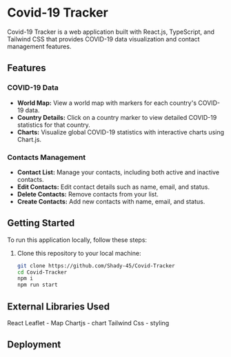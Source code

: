 # Covid-19 Tracker

Covid-19 Tracker is a web application built with React.js, TypeScript, and Tailwind CSS that provides COVID-19 data visualization and contact management features.

## Features

### COVID-19 Data

- **World Map:** View a world map with markers for each country's COVID-19 data.
- **Country Details:** Click on a country marker to view detailed COVID-19 statistics for that country.
- **Charts:** Visualize global COVID-19 statistics with interactive charts using Chart.js.

### Contacts Management

- **Contact List:** Manage your contacts, including both active and inactive contacts.
- **Edit Contacts:** Edit contact details such as name, email, and status.
- **Delete Contacts:** Remove contacts from your list.
- **Create Contacts:** Add new contacts with name, email, and status.

## Getting Started

To run this application locally, follow these steps:

1. Clone this repository to your local machine:

   ```bash
   git clone https://github.com/Shady-45/Covid-Tracker
   cd Covid-Tracker
   npm i
   npm run start
   ```

## External Libraries Used

React Leaflet - Map
Chartjs - chart
Tailwind Css - styling

## Deployment
